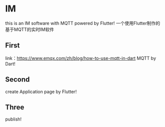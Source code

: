 # IM
this is an IM software with MQTT powered by Flutter!
一个使用Flutter制作的基于MQTT的实时IM软件

## First
link：https://www.emqx.com/zh/blog/how-to-use-mqtt-in-dart
MQTT by Dart!

## Second
create Application page by Flutter!

## Three
publish!